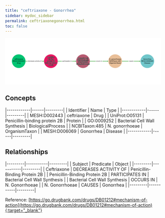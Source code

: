 ```yaml
---
title: "ceftriaxone - Gonorrhea"
sidebar: mydoc_sidebar
permalink: ceftriaxonegonorrhea.html
toc: false 
---
```


![Path Visualization](/images/ceftriaxonegonorrhea.png)

## Concepts

|------------|------|---------|
| Identifier | Name | Type    |
|------------|------|---------|
| MESH:D002443 | ceftriaxone | Drug |
| UniProt:O05131 | Penicillin-binding protein 2B | Protein |
| GO:0009252 | Bacterial Cell Wall Synthesis | BiologicalProcess |
| NCBITaxon:485 | N. gonorrhoeae | OrganismTaxon |
| MESH:D006069 | Gonorrhea | Disease |
|------------|------|---------|

## Relationships

|---------|-----------|---------|
| Subject | Predicate | Object  |
|---------|-----------|---------|
| Ceftriaxone | DECREASES ACTIVITY OF | Penicillin-Binding Protein 2B |
| Penicillin-Binding Protein 2B | PARTICIPATES IN | Bacterial Cell Wall Synthesis |
| Bacterial Cell Wall Synthesis | OCCURS IN | N. Gonorrhoeae |
| N. Gonorrhoeae | CAUSES | Gonorrhea |
|---------|-----------|---------|

Reference: [https://go.drugbank.com/drugs/DB01212#mechanism-of-action](https://go.drugbank.com/drugs/DB01212#mechanism-of-action){:target="_blank"}